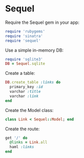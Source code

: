 # Sequel

Require the Sequel gem in your app:

```ruby
require 'rubygems'
require 'sinatra'
require 'sequel'
```

Use a simple in-memory DB:

```ruby
require 'sqlite3'
DB = Sequel.sqlite
```

Create a table:

```ruby
DB.create_table :links do
  primary_key :id
  varchar :title
  varchar :link
end
```

Create the Model class:

```ruby
class Link < Sequel::Model; end
```

Create the route:

```ruby
get '/' do
  @links = Link.all
  haml :links
end
```
